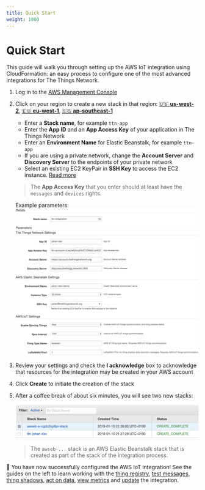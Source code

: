 ```yaml
---
title: Quick Start
weight: 1000
---
```


# Quick Start

This guide will walk you through setting up the AWS IoT integration using CloudFormation: an easy process to configure one of the most advanced integrations for The Things Network.

1. Log in to the [AWS Management Console](http://console.aws.amazon.com)
2. Click on your region to create a new stack in that region: [🇺🇸 **us-west-2**](https://us-west-2.console.aws.amazon.com/cloudformation/home?region=us-west-2#/stacks/create/review?filter=active&templateURL=https%3A%2F%2Fs3.amazonaws.com%2Fthethingsnetwork%2Fbuilds%2Fintegration-aws%2Fdist%2Fcloudformation.template&stackName=ttn-integration&param_AccountServer=https:%2F%2Faccount.thethingsnetwork.org&param_DiscoveryServer=discovery.thethings.network:1900&param_InstanceType=t2.micro&param_ThingShadowDeltaFPort=1&param_ThingSyncEnabled=true&param_ThingSyncInterval=10m&param_ThingTypeName=lorawan), [🇪🇺 **eu-west-1**](https://eu-west-1.console.aws.amazon.com/cloudformation/home?region=eu-west-1#/stacks/create/review?filter=active&templateURL=https%3A%2F%2Fs3.amazonaws.com%2Fthethingsnetwork%2Fbuilds%2Fintegration-aws%2Fdist%2Fcloudformation.template&stackName=ttn-integration&param_AccountServer=https:%2F%2Faccount.thethingsnetwork.org&param_DiscoveryServer=discovery.thethings.network:1900&param_InstanceType=t2.micro&param_ThingShadowDeltaFPort=1&param_ThingSyncEnabled=true&param_ThingSyncInterval=10m&param_ThingTypeName=lorawan), [🇸🇬 **ap-southeast-1**](https://ap-southeast-1.console.aws.amazon.com/cloudformation/home?region=ap-southeast-1#/stacks/create/review?filter=active&templateURL=https%3A%2F%2Fs3.amazonaws.com%2Fthethingsnetwork%2Fbuilds%2Fintegration-aws%2Fdist%2Fcloudformation.template&stackName=ttn-integration&param_AccountServer=https:%2F%2Faccount.thethingsnetwork.org&param_DiscoveryServer=discovery.thethings.network:1900&param_InstanceType=t2.micro&param_ThingShadowDeltaFPort=1&param_ThingSyncEnabled=true&param_ThingSyncInterval=10m&param_ThingTypeName=lorawan)

   * Enter a **Stack name**, for example `ttn-app`
   * Enter the **App ID** and an **App Access Key** of your application in The Things Network
   * Enter an **Environment Name** for Elastic Beanstalk, for example `ttn-app`
   * If you are using a private network, change the **Account Server** and **Discovery Server** to the endpoints of your private network
   * Select an existing EC2 KeyPair in **SSH Key** to access the EC2 instance. [Read more](https://docs.aws.amazon.com/AWSEC2/latest/UserGuide/ec2-key-pairs.html)

   > The **App Access Key** that you enter should at least have the `messages` and `devices` rights.

   Example parameters:
   ![Parameters](parameters.png)

3. Review your settings and check the **I acknowledge** box to acknowledge that resources for the integration may be created in your AWS account
4. Click **Create** to initiate the creation of the stack
5. After a coffee break of about six minutes, you will see two new stacks:

    ![Stacks](stacks.png)

    > The `awseb-...` stack is an AWS Elastic Beanstalk stack that is created as part of the stack of the integration process.

🎉 You have now successfully configured the AWS IoT integration! See the guides on the left to learn working with the [thing registry](./thing-registry.md), [test messages](./test-messages.md), [thing shadows](./thing-shadows.md), [act on data](./act-on-data.md), [view metrics](./view-metrics.md) and [update](./update.md) the integration.
